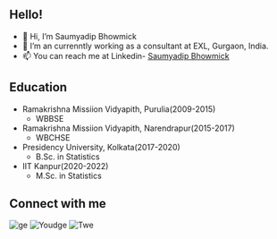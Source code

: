 ## Hello! ##
  
* 👋 Hi, I’m Saumyadip Bhowmick
* 🌱 I’m an currenntly working as a consultant at EXL, Gurgaon, India.
* 📫 You can reach me at Linkedin- [Saumyadip Bhowmick](https://www.linkedin.com/in/saumyadip-bhowmick-446811190/)
  
## Education ##

* Ramakrishna Missiion Vidyapith, Purulia(2009-2015)
  * WBBSE
* Ramakrishna Missiion Vidyapith, Narendrapur(2015-2017)
  * WBCHSE
* Presidency University, Kolkata(2017-2020)
  * B.Sc. in Statistics
* IIT Kanpur(2020-2022)
  * M.Sc. in Statistics
 
 ## Connect with me ##
 <div id="badges">
  <img src="https://img.shields.io/badge/LinkedIn-blue?style=for-the-badge&logo=linkedin&logoColor=white/Bhow:userid" alt="ge"/>
  <img src="https://img.shields.io/badge/YouTube-red?style=for-the-badge&logo=youtube&logoColor=white" alt="Youdge"/>
  <img src="https://img.shields.io/badge/Twitter-blue?style=for-the-badge&logo=twitter&logoColor=white" alt="Twe"/>
</div>
